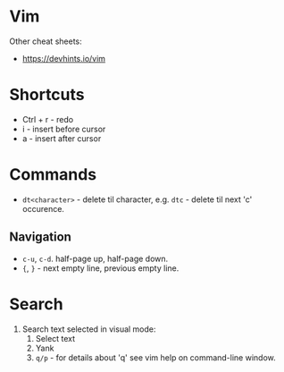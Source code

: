 # Vim

Other cheat sheets:
- https://devhints.io/vim

# Shortcuts

- Ctrl + r - redo
- i - insert before cursor
- a - insert after cursor

# Commands

- `dt<character>` - delete til character, e.g. `dtc` - delete til next 'c' occurence.

## Navigation

- `c-u`, `c-d`. half-page up, half-page down.
- `{`, `}` - next empty line, previous empty line. 

# Search

1. Search text selected in visual mode:
    1. Select text
    2. Yank
    3. `q/p` - for details about 'q' see vim help on command-line window.
